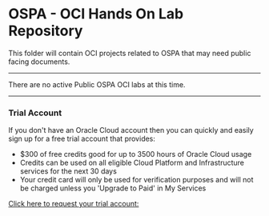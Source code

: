 # OSPA - OCI Hands On Lab Repository


This folder will contain OCI projects related to OSPA that may need public facing documents.  

****

There are no active Public OSPA OCI labs at this time.

****
### Trial Account
If you don't have an Oracle Cloud account then you can quickly and easily sign up for a free trial account that provides:
- $300 of free credits good for up to 3500 hours of Oracle Cloud usage
- Credits can be used on all eligible Cloud Platform and Infrastructure services for the next 30 days
- Your credit card will only be used for verification purposes and will not be charged unless you 'Upgrade to Paid' in My Services
  
[Click here to request your trial account:](https://cloud.oracle.com/tryit)